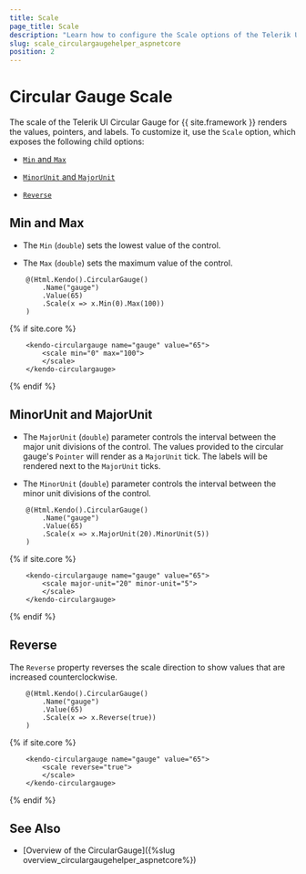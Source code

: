 ```yaml
---
title: Scale
page_title: Scale
description: "Learn how to configure the Scale options of the Telerik UI CircularGauge component for {{ site.framework }}."
slug: scale_circulargaugehelper_aspnetcore
position: 2
---
```


# Circular Gauge Scale

The scale of the Telerik UI Circular Gauge for {{ site.framework }} renders the values, pointers, and labels. To customize it, use the `Scale` option, which exposes the following child options:

* [`Min` and `Max`](#min-and-max)

* [`MinorUnit` and `MajorUnit`](#minorunit-and-majorunit)

* [`Reverse`](#reverse)

## Min and Max

* The `Min` (`double`) sets the lowest value of the control.

* The `Max` (`double`) sets the maximum value of the control.

```HtmlHelper
    @(Html.Kendo().CircularGauge()
        .Name("gauge")
        .Value(65)
        .Scale(x => x.Min(0).Max(100))
    )
```
{% if site.core %}
```TagHelper
    <kendo-circulargauge name="gauge" value="65">
        <scale min="0" max="100">
        </scale>
    </kendo-circulargauge>
```
{% endif %}

## MinorUnit and MajorUnit

* The `MajorUnit` (`double`) parameter controls the interval between the major unit divisions of the control. The values provided to the circular gauge's `Pointer` will render as a `MajorUnit` tick. The labels will be rendered next to the `MajorUnit` ticks.

* The `MinorUnit` (`double`) parameter controls the interval between the minor unit divisions of the control.

```HtmlHelper
    @(Html.Kendo().CircularGauge()
        .Name("gauge")
        .Value(65)
        .Scale(x => x.MajorUnit(20).MinorUnit(5))
    )
```
{% if site.core %}
```TagHelper
    <kendo-circulargauge name="gauge" value="65">
        <scale major-unit="20" minor-unit="5">
        </scale>
    </kendo-circulargauge>
```
{% endif %}

## Reverse

The `Reverse` property reverses the scale direction to show values that are increased counterclockwise.

```HtmlHelper
    @(Html.Kendo().CircularGauge()
        .Name("gauge")
        .Value(65)
        .Scale(x => x.Reverse(true))
    )
```
{% if site.core %}
```TagHelper
    <kendo-circulargauge name="gauge" value="65">
        <scale reverse="true">
        </scale>
    </kendo-circulargauge>
```
{% endif %}

## See Also

* [Overview of the CircularGauge]({%slug overview_circulargaugehelper_aspnetcore%})